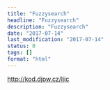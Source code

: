 ```yaml
---
title: "Fuzzysearch"
headline: "Fuzzysearch"
description: "Fuzzysearch"
date: "2017-07-14"
last_modification: "2017-07-14"
status: 0
tags: []
format: "html"
---
```


http://kod.djpw.cz/ljic